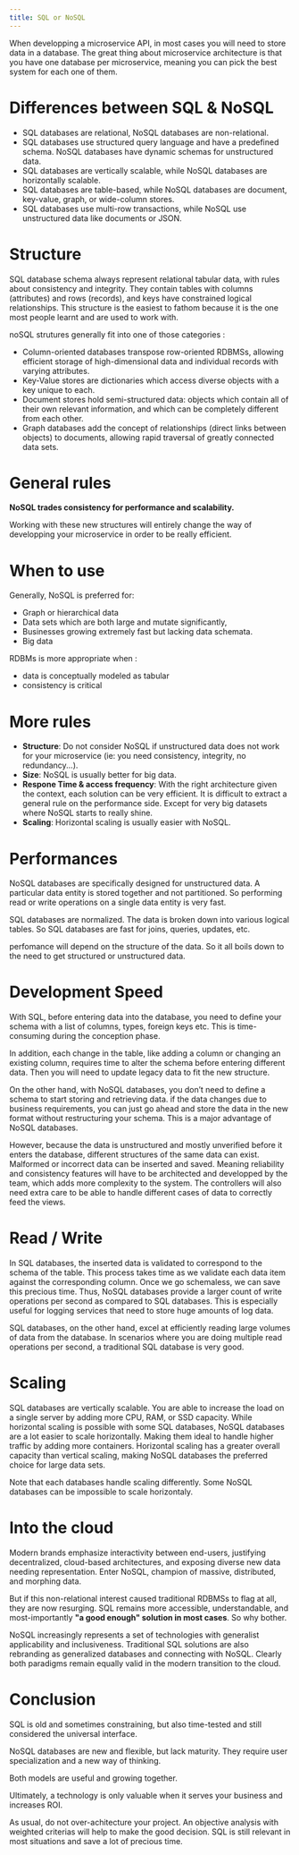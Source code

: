 ```yaml
---
title: SQL or NoSQL
---
```


When developping a microservice API, in most cases you will need to store data in a database.
The great thing about microservice architecture is that you have one database per microservice, meaning you can pick the best system for each one of them.

# Differences between SQL & NoSQL

- SQL databases are relational, NoSQL databases are non-relational.
- SQL databases use structured query language and have a predefined schema. NoSQL databases have dynamic schemas for unstructured data.
- SQL databases are vertically scalable, while NoSQL databases are horizontally scalable.
- SQL databases are table-based, while NoSQL databases are document, key-value, graph, or wide-column stores.
- SQL databases use multi-row transactions, while NoSQL use unstructured data like documents or JSON.


# Structure

SQL database schema always represent relational tabular data, with rules about consistency and integrity. They contain tables with columns (attributes) and rows (records), and keys have constrained logical relationships.
This structure is the easiest to fathom because it is the one most people learnt and are used to work with.

noSQL strutures generally fit into one of those categories : 

- Column-oriented databases transpose row-oriented RDBMSs, allowing efficient storage of high-dimensional data and individual records with varying attributes.
- Key-Value stores are dictionaries which access diverse objects with a key unique to each.
- Document stores hold semi-structured data: objects which contain all of their own relevant information, and which can be completely different from each other.
- Graph databases add the concept of relationships (direct links between objects) to documents, allowing rapid traversal of greatly connected data sets.

# General rules 

**NoSQL trades consistency for performance and scalability.**

Working with these new structures will entirely change the way of developping your microservice in order to be really efficient.

# When to use

Generally, NoSQL is preferred for:

- Graph or hierarchical data
- Data sets which are both large and mutate significantly,
- Businesses growing extremely fast but lacking data schemata.
- Big data

RDBMs is more appropriate when :

- data is conceptually modeled as tabular
- consistency is critical


# More rules

- **Structure**: Do not consider NoSQL if unstructured data does not work for your microservice (ie: you need consistency, integrity, no redundancy...).
- **Size**: NoSQL is usually better for big data.
- **Respone Time & access frequency**: With the right architecture given the context, each solution can be very efficient. It is difficult to extract a general rule on the performance side. Except for very big datasets where NoSQL starts to really shine. 
- **Scaling**: Horizontal scaling is usually easier with NoSQL.


# Performances

NoSQL databases are specifically designed for unstructured data. A particular data entity is stored together and not partitioned. So performing read or write operations on a single data entity is very fast.

SQL databases are normalized. The data is broken down into various logical tables. So SQL databases are fast for joins, queries, updates, etc.

perfomance will depend on the structure of the data.
So it all boils down to the need to get structured or unstructured data.


# Development Speed

With SQL, before entering data into the database, you need to define your schema with a list of columns, types, foreign keys etc. This is time-consuming during the conception phase.

In addition, each change in the table, like adding a column or changing an existing column, requires time to alter the schema before entering different data. Then you will need to update legacy data to fit the new structure.

On the other hand, with NoSQL databases, you don’t need to define a schema to start storing and retrieving data. if the data changes due to business requirements, you can just go ahead and store the data in the new format without restructuring your schema. This is a major advantage of NoSQL databases.

However, because the data is unstructured and mostly unverified before it enters the database, different structures of the same data can exist. Malformed or incorrect data can be inserted and saved. Meaning reliability and consistency features will have to be architected and developped by the team, which adds more complexity to the system. The controllers will also need extra care to be able to handle different cases of data to correctly feed the views.

# Read / Write

In SQL databases, the inserted data is validated to correspond to the schema of the table. This process takes time as we validate each data item against the corresponding column. Once we go schemaless, we can save this precious time. Thus, NoSQL databases provide a larger count of write operations per second as compared to SQL databases. This is especially useful for logging services that need to store huge amounts of log data.

SQL databases, on the other hand, excel at efficiently reading large volumes of data from the database. In scenarios where you are doing multiple read operations per second, a traditional SQL database is very good.


# Scaling 

SQL databases are vertically scalable. You are able to increase the load on a single server by adding more CPU, RAM, or SSD capacity. While horizontal scaling is possible with some SQL databases, NoSQL databases are a lot easier to scale horizontally. Making them ideal to handle higher traffic by adding more containers. Horizontal scaling has a greater overall capacity than vertical scaling, making NoSQL databases the preferred choice for large data sets. 

Note that each databases handle scaling differently. Some NoSQL databases can be impossible to scale horizontaly.

# Into the cloud

Modern brands emphasize interactivity between end-users, justifying decentralized, cloud-based architectures, and exposing diverse new data needing representation. Enter NoSQL, champion of massive, distributed, and morphing data.

But if this non-relational interest caused traditional RDBMSs to flag at all, they are now resurging. SQL remains more accessible, understandable, and most-importantly **"a good enough" solution in most cases**. So why bother.

NoSQL increasingly represents a set of technologies with generalist applicability and inclusiveness. Traditional SQL solutions are also rebranding as generalized databases and connecting with NoSQL. Clearly both paradigms remain equally valid in the modern transition to the cloud.


# Conclusion 

SQL is old and sometimes constraining, but also time-tested and still considered the universal interface.

NoSQL databases are new and flexible, but lack maturity. They require user specialization and a new way of thinking. 

Both models are useful and growing together.

Ultimately, a technology is only valuable when it serves your business and increases ROI.

As usual, do not over-achitecture your project. An objective analysis with weighted criterias will help to make the good decision.
SQL is still relevant in most situations and save a lot of precious time.